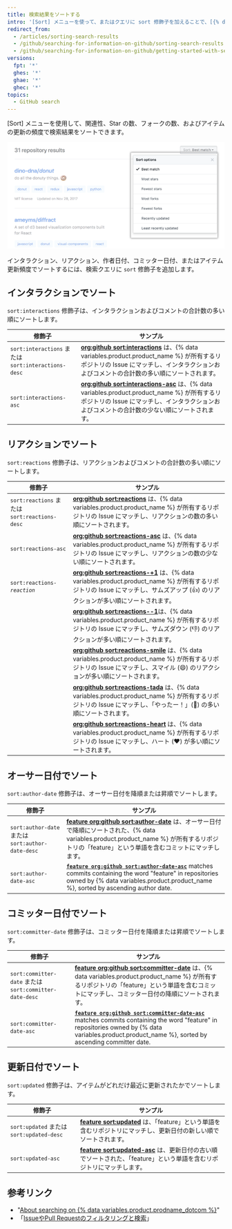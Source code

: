 ```yaml
---
title: 検索結果をソートする
intro: '[Sort] メニューを使って、またはクエリに sort 修飾子を加えることで、[{% data variables.product.product_name %} 検索](/articles/searching-on-github)結果をソートできます。'
redirect_from:
  - /articles/sorting-search-results
  - /github/searching-for-information-on-github/sorting-search-results
  - /github/searching-for-information-on-github/getting-started-with-searching-on-github/sorting-search-results
versions:
  fpt: '*'
  ghes: '*'
  ghae: '*'
  ghec: '*'
topics:
  - GitHub search
---
```


[Sort] メニューを使用して、関連性、Star の数、フォークの数、およびアイテムの更新の頻度で検索結果をソートできます。

  ![検索結果ソートのオプション付きメニュー](/assets/images/help/search/repo-search-sort.png)

インタラクション、リアクション、作者日付、コミッター日付、またはアイテム更新頻度でソートするには、検索クエリに `sort` 修飾子を追加します。

## インタラクションでソート

`sort:interactions` 修飾子は、インタラクションおよびコメントの合計数の多い順にソートします。

| 修飾子                                              | サンプル                                                                                                                                                                                                                                      |
| ------------------------------------------------ | ----------------------------------------------------------------------------------------------------------------------------------------------------------------------------------------------------------------------------------------- |
| `sort:interactions` または `sort:interactions-desc` | [**org:github sort:interactions**](https://github.com/search?q=org%3Agithub+sort%3Ainteractions&type=Issues) は、{% data variables.product.product_name %} が所有するリポジトリの Issue にマッチし、インタラクションおよびコメントの合計数の多い順にソートされます。                         |
| `sort:interactions-asc`                          | [**org:github sort:interactions-asc**](https://github.com/search?utf8=%E2%9C%93&q=org%3Agithub+sort%3Ainteractions-asc&type=Issues) は、{% data variables.product.product_name %} が所有するリポジトリの Issue にマッチし、インタラクションおよびコメントの合計数の少ない順にソートされます。 |

## リアクションでソート

`sort:reactions` 修飾子は、リアクションおよびコメントの合計数の多い順にソートします。

| 修飾子                                        | サンプル                                                                                                                                                                                                                                      |
| ------------------------------------------ | ----------------------------------------------------------------------------------------------------------------------------------------------------------------------------------------------------------------------------------------- |
| `sort:reactions` または `sort:reactions-desc` | [**org:github sort:reactions**](https://github.com/search?q=org%3Agithub+sort%3Areactions&type=Issues) は、{% data variables.product.product_name %} が所有するリポジトリの Issue にマッチし、リアクションの数の多い順にソートされます。                                          |
| `sort:reactions-asc`                       | [**org:github sort:reactions-asc**](https://github.com/search?q=org%3Agithub+sort%3Areactions-asc&type=Issues) は、{% data variables.product.product_name %} が所有するリポジトリの Issue にマッチし、リアクションの数の少ない順にソートされます。                                 |
| <code>sort:reactions-<em>reaction</em></code>                  | [**org:github sort:reactions-+1**](https://github.com/search?q=org%3Agithub+sort%3Areactions-%2B1&type=Issues) は、{% data variables.product.product_name %} が所有するリポジトリの Issue にマッチし、サムズアップ (:+1:) のリアクションが多い順にソートされます。                     |
|                                            | [**org:github sort:reactions--1**](https://github.com/search?utf8=%E2%9C%93&q=org%3Agithub+sort%3Areactions--1&type=Issues)は、{% data variables.product.product_name %} が所有するリポジトリの Issue にマッチし、サムズダウン (:-1:) のリアクションが多い順にソートされます。         |
|                                            | [**org:github sort:reactions-smile**](https://github.com/search?utf8=%E2%9C%93&q=org%3Agithub+sort%3Areactions-smile&type=Issues) は、{% data variables.product.product_name %} が所有するリポジトリの Issue にマッチし、スマイル (:smile:) のリアクションが多い順にソートされます。 |
|                                            | [**org:github sort:reactions-tada**](https://github.com/search?utf8=%E2%9C%93&q=org%3Agithub+sort%3Areactions-tada&type=Issues) は、{% data variables.product.product_name %} が所有するリポジトリの Issue にマッチし、「やったー！」(:tada:) の多い順にソートされます。         |
|                                            | [**org:github sort:reactions-heart**](https://github.com/search?utf8=%E2%9C%93&q=org%3Agithub+sort%3Areactions-heart&type=Issues) は、{% data variables.product.product_name %} が所有するリポジトリの Issue にマッチし、ハート (:heart:) が多い順にソートされます。         |

## オーサー日付でソート

`sort:author-date` 修飾子は、オーサー日付を降順または昇順でソートします。

| 修飾子                                            | サンプル                                                                                                                                                                                                                                                                                                    |
| ---------------------------------------------- | ------------------------------------------------------------------------------------------------------------------------------------------------------------------------------------------------------------------------------------------------------------------------------------------------------- |
| `sort:author-date` または `sort:author-date-desc` | [**feature org:github sort:author-date**](https://github.com/search?utf8=%E2%9C%93&q=feature+org%3Agithub+sort%3Aauthor-date&type=Commits) は、オーサー日付で降順にソートされた、{% data variables.product.product_name %} が所有するリポジトリの「feature」という単語を含むコミットにマッチします。                                                        |
| `sort:author-date-asc`                         | [**`feature org:github sort:author-date-asc`**](https://github.com/search?utf8=%E2%9C%93&q=feature+org%3Agithub+sort%3Aauthor-date-asc&type=Commits) matches commits containing the word "feature" in repositories owned by {% data variables.product.product_name %}, sorted by ascending author date. |

## コミッター日付でソート

`sort:committer-date` 修飾子は、コミッター日付を降順または昇順でソートします。

| 修飾子                                                  | サンプル                                                                                                                                                                                                                                                                                                             |
| ---------------------------------------------------- | ---------------------------------------------------------------------------------------------------------------------------------------------------------------------------------------------------------------------------------------------------------------------------------------------------------------- |
| `sort:committer-date` または `sort:committer-date-desc` | [**feature org:github sort:committer-date**](https://github.com/search?utf8=%E2%9C%93&q=feature+org%3Agithub+sort%3Acommitter-date&type=Commits) は、{% data variables.product.product_name %} が所有するリポジトリの「feature」という単語を含むコミットにマッチし、コミッター日付の降順にソートされます。                                                           |
| `sort:committer-date-asc`                            | [**`feature org:github sort:committer-date-asc`**](https://github.com/search?utf8=%E2%9C%93&q=feature+org%3Agithub+sort%3Acommitter-date-asc&type=Commits) matches commits containing the word "feature" in repositories owned by {% data variables.product.product_name %}, sorted by ascending committer date. |

## 更新日付でソート

`sort:updated` 修飾子は、アイテムがどれだけ最近に更新されたかでソートします。

| 修飾子                                    | サンプル                                                                                                                                                                     |
| -------------------------------------- | ------------------------------------------------------------------------------------------------------------------------------------------------------------------------ |
| `sort:updated` または `sort:updated-desc` | [**feature sort:updated**](https://github.com/search?utf8=%E2%9C%93&q=feature+sort%3Aupdated&type=Repositories) は、「feature」という単語を含むリポジトリにマッチし、更新日付の新しい順でソートされます。         |
| `sort:updated-asc`                     | [**feature sort:updated-asc**](https://github.com/search?utf8=%E2%9C%93&q=feature+sort%3Aupdated-asc&type=Repositories) は、更新日付の古い順でソートされた、「feature」という単語を含むリポジトリにマッチします。 |

## 参考リンク

- "[About searching on {% data variables.product.prodname_dotcom %}](/search-github/getting-started-with-searching-on-github/about-searching-on-github)"
- 「[IssueやPull Requestのフィルタリングと検索](/issues/tracking-your-work-with-issues/filtering-and-searching-issues-and-pull-requests)」
